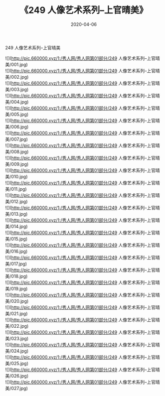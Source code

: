 ﻿---
layout: post
title:  《249 人像艺术系列–上官晴美》
date:   2020-04-06
img: http://pic.660000.xyz/1:/秀人网/秀人网第01部分/249 人像艺术系列–上官晴美/000.jpg
categories: [美女, 清纯, 唯美]
---

249 人像艺术系列–上官晴美

  ![](http://pic.660000.xyz/1:/秀人网/秀人网第01部分/249 人像艺术系列–上官晴美/001.jpg) <br> ![](http://pic.660000.xyz/1:/秀人网/秀人网第01部分/249 人像艺术系列–上官晴美/002.jpg) <br> ![](http://pic.660000.xyz/1:/秀人网/秀人网第01部分/249 人像艺术系列–上官晴美/003.jpg) <br> ![](http://pic.660000.xyz/1:/秀人网/秀人网第01部分/249 人像艺术系列–上官晴美/004.jpg) <br> ![](http://pic.660000.xyz/1:/秀人网/秀人网第01部分/249 人像艺术系列–上官晴美/005.jpg) <br> ![](http://pic.660000.xyz/1:/秀人网/秀人网第01部分/249 人像艺术系列–上官晴美/006.jpg) <br> ![](http://pic.660000.xyz/1:/秀人网/秀人网第01部分/249 人像艺术系列–上官晴美/007.jpg) <br> ![](http://pic.660000.xyz/1:/秀人网/秀人网第01部分/249 人像艺术系列–上官晴美/008.jpg) <br> ![](http://pic.660000.xyz/1:/秀人网/秀人网第01部分/249 人像艺术系列–上官晴美/009.jpg) <br> ![](http://pic.660000.xyz/1:/秀人网/秀人网第01部分/249 人像艺术系列–上官晴美/010.jpg) <br> ![](http://pic.660000.xyz/1:/秀人网/秀人网第01部分/249 人像艺术系列–上官晴美/011.jpg) <br> ![](http://pic.660000.xyz/1:/秀人网/秀人网第01部分/249 人像艺术系列–上官晴美/012.jpg) <br> ![](http://pic.660000.xyz/1:/秀人网/秀人网第01部分/249 人像艺术系列–上官晴美/013.jpg) <br> ![](http://pic.660000.xyz/1:/秀人网/秀人网第01部分/249 人像艺术系列–上官晴美/014.jpg) <br> ![](http://pic.660000.xyz/1:/秀人网/秀人网第01部分/249 人像艺术系列–上官晴美/015.jpg) <br> ![](http://pic.660000.xyz/1:/秀人网/秀人网第01部分/249 人像艺术系列–上官晴美/016.jpg) <br> ![](http://pic.660000.xyz/1:/秀人网/秀人网第01部分/249 人像艺术系列–上官晴美/017.jpg) <br> ![](http://pic.660000.xyz/1:/秀人网/秀人网第01部分/249 人像艺术系列–上官晴美/018.jpg) <br> ![](http://pic.660000.xyz/1:/秀人网/秀人网第01部分/249 人像艺术系列–上官晴美/019.jpg) <br> ![](http://pic.660000.xyz/1:/秀人网/秀人网第01部分/249 人像艺术系列–上官晴美/020.jpg) <br> ![](http://pic.660000.xyz/1:/秀人网/秀人网第01部分/249 人像艺术系列–上官晴美/021.jpg) <br> ![](http://pic.660000.xyz/1:/秀人网/秀人网第01部分/249 人像艺术系列–上官晴美/022.jpg) <br> ![](http://pic.660000.xyz/1:/秀人网/秀人网第01部分/249 人像艺术系列–上官晴美/023.jpg) <br> ![](http://pic.660000.xyz/1:/秀人网/秀人网第01部分/249 人像艺术系列–上官晴美/024.jpg) <br> ![](http://pic.660000.xyz/1:/秀人网/秀人网第01部分/249 人像艺术系列–上官晴美/025.jpg) <br> ![](http://pic.660000.xyz/1:/秀人网/秀人网第01部分/249 人像艺术系列–上官晴美/026.jpg) <br> ![](http://pic.660000.xyz/1:/秀人网/秀人网第01部分/249 人像艺术系列–上官晴美/027.jpg) <br>